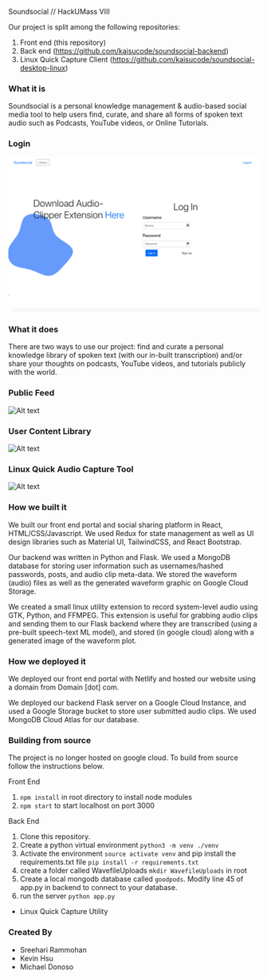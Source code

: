 Soundsocial // HackUMass VIII

Our project is split among the following repositories:
1. Front end (this repository)
2. Back end (https://github.com/kaisucode/soundsocial-backend)
3. Linux Quick Capture Client (https://github.com/kaisucode/soundsocial-desktop-linux)

### What it is
Soundsocial is a personal knowledge management & audio-based social media tool to help users find, curate, and share all forms of spoken text audio such as Podcasts, YouTube videos, or Online Tutorials.

### Login
![Alt text](src/assets/readme/login.png?raw=true "Login")

### What it does
There are two ways to use our project: find and curate a personal knowledge library of spoken text (with our in-built transcription) and/or share your thoughts on podcasts, YouTube videos, and tutorials publicly with the world. 

### Public Feed
![Alt text](src/assets/readme/Feed-gif.gif?raw=true "Soundsocial post feed")

### User Content Library
![Alt text](src/assets/readme/library.gif?raw=true "Soundsocial user content library")

### Linux Quick Audio Capture Tool
![Alt text](src/assets/readme/linux-tool.gif?raw=true "Soundsocial quick audio capture tool")


### How we built it
We built our front end portal and social sharing platform in React, HTML/CSS/Javascript. We used Redux for state management as well as UI design libraries such as Material UI, TailwindCSS, and React Bootstrap. 

Our backend was written in Python and Flask. We used a MongoDB database for storing user information such as usernames/hashed passwords, posts, and audio clip meta-data. We stored the waveform (audio) files as well as the generated waveform graphic on Google Cloud Storage.

We created a small linux utility extension to record system-level audio using GTK, Python, and FFMPEG. This extension is useful for grabbing audio clips and sending them to our Flask backend where they are transcribed (using a pre-built speech-text ML model), and stored (in google cloud) along with a generated image of the waveform plot. 

### How we deployed it

We deployed our front end portal with Netlify and hosted our website using a domain from Domain [dot] com. 

We deployed our backend Flask server on a Google Cloud Instance, and used a Google Storage bucket to store user submitted audio clips. We used MongoDB Cloud Atlas for our database. 

### Building from source
The project is no longer hosted on google cloud. To build from source follow the instructions below. 


Front End
1. ```npm install``` in root directory to install node modules
2. ```npm start``` to start localhost on port 3000

Back End
1. Clone this repository. 
2. Create a python virtual environment ```python3 -m venv ./venv```
3. Activate the environment ```source activate venv``` and pip install the requirements.txt file ```pip install -r requirements.txt```
4. create a folder called WavefileUploads ```mkdir WavefileUploads``` in root
5. Create a local mongodb database called ```goodpods```. Modify line 45 of app.py in backend to connect to your database. 
6. run the server ```python app.py```

- Linux Quick Capture Utility

### Created By
- Sreehari Rammohan
- Kevin Hsu
- Michael Donoso